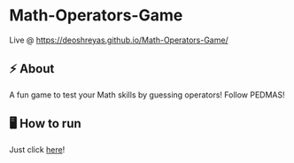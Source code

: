 # Math-Operators-Game 

Live @ https://deoshreyas.github.io/Math-Operators-Game/

## :zap: About
A fun game to test your Math skills by guessing operators! Follow PEDMAS!

## :desktop_computer: How to run 
Just click [here](https://deoshreyas.github.io/Math-Operators-Game/)!
